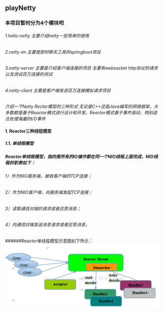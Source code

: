 ## playNetty

### 本项目暂时分为4个模块吧  
###### 1.hello-netty 主要介绍netty一些简单的使用
###### 2.netty-im 主要是即时聊天工具的springboot项目
###### 3.netty-server 主要是介绍客户端连接的项目 主要有websocket http协议的请求 以及测试百万连接的测试
###### 4.netty-client 主要是客户端发送百万连接模拟请求项目





_介绍一下Netty Rector模型的三种形式_
_无论是C++还是Java编写的网络框架，大多数都是基于Reactor模式进行设计和开发，Reactor模式基于事件驱动，特别适合处理海量的I/O事件_<br>
#### 1. Reactor三种线程模型
##### 1.1. 单线程模型
##### Reactor单线程模型，指的是所有的IO操作都在同一个NIO线程上面完成，NIO线程的职责如下：
###### 1）作为NIO服务端，接收客户端的TCP连接；
###### 2）作为NIO客户端，向服务端发起TCP连接；
###### 3）读取通信对端的请求或者应答消息；
###### 4）向通信对端发送消息请求或者应答消息。
######Reactor单线程模型示意图如下所示：
![单线程模式](https://github.com/licslan/playNetty/raw/master/images/netty1.png)



